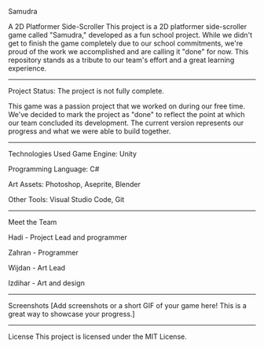 Samudra

A 2D Platformer Side-Scroller
This project is a 2D platformer side-scroller game called "Samudra," developed as a fun school project. While we didn't get to finish the game completely due to our school commitments, we're proud of the work we accomplished and are calling it "done" for now. This repository stands as a tribute to our team's effort and a great learning experience.

---------------

Project Status: The project is not fully complete.

This game was a passion project that we worked on during our free time. We've decided to mark the project as "done" to reflect the point at which our team concluded its development. The current version represents our progress and what we were able to build together.

----------------

Technologies Used
Game Engine: Unity

Programming Language: C#

Art Assets: Photoshop, Aseprite, Blender

Other Tools: Visual Studio Code, Git

-----------

Meet the Team

Hadi  - Project Lead and programmer

Zahran - Programmer

Wijdan - Art Lead

Izdihar - Art and design

------------

Screenshots
[Add screenshots or a short GIF of your game here! This is a great way to showcase your progress.]

--------------

License
This project is licensed under the MIT License.
